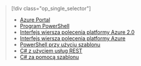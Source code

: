 > [!div class="op_single_selector"]
> * [Azure Portal](../articles/iot-hub/iot-hub-create-through-portal.md)
> * [Program PowerShell](../articles/iot-hub/iot-hub-create-using-powershell.md)
> * [Interfejs wiersza polecenia platformy Azure 2.0](../articles/iot-hub/iot-hub-create-using-cli.md)
> * [Interfejs wiersza polecenia platformy Azure](../articles/iot-hub/iot-hub-create-using-cli-nodejs.md)
> * [PowerShell przy użyciu szablonu](../articles/iot-hub/iot-hub-rm-template-powershell.md)
> * [C# z użyciem usług REST](../articles/iot-hub/iot-hub-rm-rest.md)
> * [C# za pomocą szablonu](../articles/iot-hub/iot-hub-rm-template.md)
> 
> 

